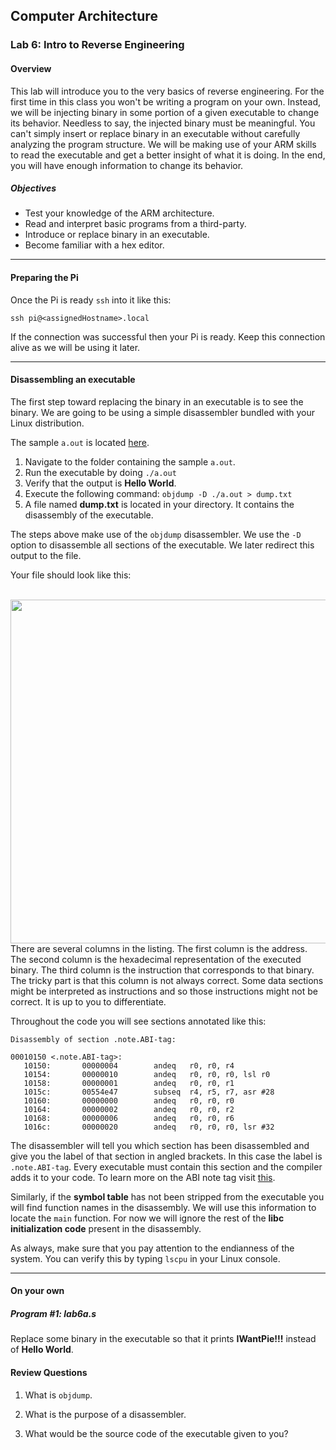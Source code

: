 ## Computer Architecture
### Lab 6: Intro to Reverse Engineering

#### Overview
This lab will introduce you to the very basics of reverse engineering. For the first time in this class you won't be writing a program on your own. Instead, we will be injecting binary in some portion of a given executable to change its behavior. Needless to say, the injected binary must be meaningful. You can't simply insert or replace binary in an executable without carefully analyzing the program structure. We will be making use of your ARM skills to read the executable and get a better insight of what it is doing. In the end, you will have enough information to change its behavior.

##### Objectives
* Test your knowledge of the ARM architecture.
* Read and interpret basic programs from a third-party.
* Introduce or replace binary in an executable.
* Become familiar with a hex editor.

---

#### Preparing the Pi
Once the Pi is ready `ssh` into it like this:

```console
ssh pi@<assignedHostname>.local
```

If the connection was successful then your Pi is ready. Keep this connection alive as we will be using it later.

----

#### Disassembling an executable
The first step toward replacing the binary in an executable is to see the binary. We are going to be using a simple disassembler bundled with your Linux distribution.

The sample `a.out` is located [here](https://github.com/xaviermerino/ECE4551-Computer-Architecture/blob/master/Lab-6/a.out?raw=true).

1. Navigate to the folder containing the sample `a.out`.
2. Run the executable by doing `./a.out`
3. Verify that the output is **Hello World**.
4. Execute the following command: `objdump -D ./a.out > dump.txt`
5. A file named **dump.txt** is located in your directory. It contains the disassembly of the executable.

The steps above make use of the `objdump` disassembler. We use the `-D` option to disassemble all sections of the executable. We later redirect this output to the file.

Your file should look like this:

<br>
<img src="https://github.com/xaviermerino/ECE4551-Computer-Architecture/blob/master/Lab-6/dump.png?raw=true" width="550">

<br>
There are several columns in the listing. The first column is the address. The second column is the hexadecimal representation of the executed binary. The third column is the instruction that corresponds to that binary. The tricky part is that this column is not always correct. Some data sections might be interpreted as instructions and so those instructions might not be correct. It is up to you to differentiate.

Throughout the code you will see sections annotated like this:

```
Disassembly of section .note.ABI-tag:

00010150 <.note.ABI-tag>:
   10150:       00000004        andeq   r0, r0, r4
   10154:       00000010        andeq   r0, r0, r0, lsl r0
   10158:       00000001        andeq   r0, r0, r1
   1015c:       00554e47        subseq  r4, r5, r7, asr #28
   10160:       00000000        andeq   r0, r0, r0
   10164:       00000002        andeq   r0, r0, r2
   10168:       00000006        andeq   r0, r0, r6
   1016c:       00000020        andeq   r0, r0, r0, lsr #32
```

The disassembler will tell you which section has been disassembled and give you the label of that section in angled brackets. In this case the label is `.note.ABI-tag`. Every executable must contain this section and the compiler adds it to your code. To learn more on the ABI note tag visit [this](https://refspecs.linuxfoundation.org/LSB_1.2.0/gLSB/noteabitag.html).

Similarly, if the **symbol table** has not been stripped from the executable you will find function names in the disassembly. We will use this information to locate the `main` function. For now we will ignore the rest of the **libc initialization code** present in the disassembly.

As always, make sure that you pay attention to the endianness of the system. You can verify this by typing `lscpu` in your Linux console.

---

#### On your own

##### Program #1: lab6a.s
Replace some binary in the executable so that it prints **IWantPie!!!** instead of **Hello World**.

#### Review Questions

1. What is `objdump`.

2. What is the purpose of a disassembler.

3. What would be the source code of the executable given to you?
